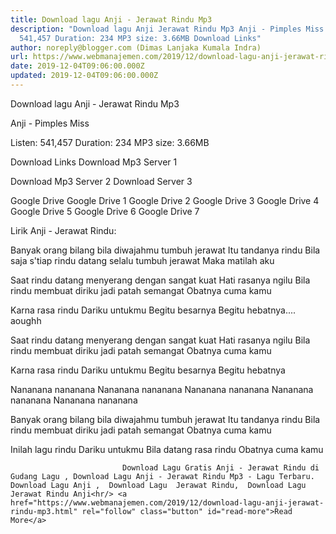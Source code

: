```yaml
---
title: Download lagu Anji - Jerawat Rindu Mp3
description: "Download lagu Anji Jerawat Rindu Mp3 Anji - Pimples Miss Listen:
  541,457 Duration: 234 MP3 size: 3.66MB Download Links"
author: noreply@blogger.com (Dimas Lanjaka Kumala Indra)
url: https://www.webmanajemen.com/2019/12/download-lagu-anji-jerawat-rindu-mp3.html
date: 2019-12-04T09:06:00.000Z
updated: 2019-12-04T09:06:00.000Z
---
```


Download lagu Anji - Jerawat Rindu Mp3

  Anji - Pimples Miss 

  Listen: 541,457 
  Duration: 234 
  MP3 size: 3.66MB 

  Download Links 
  Download Mp3 Server 1 

  Download Mp3 Server 2 
  Download Server 3 


  Google Drive   Google Drive 1 
  Google Drive 2 
  Google Drive 3 
  Google Drive 4 
  Google Drive 5 
  Google Drive 6 
  Google Drive 7 


                             
Lirik Anji - Jerawat Rindu:
                             
Banyak orang bilang bila diwajahmu tumbuh jerawat
  Itu tandanya rindu
  Bila saja s'tiap rindu datang selalu tumbuh jerawat
  Maka matilah aku
  
  Saat rindu datang menyerang dengan sangat kuat
  Hati rasanya ngilu
  Bila rindu membuat diriku jadi patah semangat
  Obatnya cuma kamu
  
  Karna rasa rindu 
  Dariku untukmu
  Begitu besarnya 
  Begitu hebatnya.... aoughh
  
  Saat rindu datang menyerang dengan sangat kuat
  Hati rasanya ngilu
  Bila rindu membuat diriku jadi patah semangat
  Obatnya cuma kamu 
  
  Karna rasa rindu 
  Dariku untukmu
  Begitu besarnya 
  Begitu hebatnya 
  
  Nananana nananana
  Nananana nananana
  Nananana nananana
  Nananana nananana
  Nananana nananana
  
  Banyak orang bilang bila diwajahmu tumbuh jerawat
  Itu tandanya rindu
  Bila rindu membuat diriku jadi patah semangat
  Obatnya cuma kamu
  
  Inilah lagu rindu 
  Dariku untukmu
  Bila datang rasa rindu 
  Obatnya cuma kamu                                 
                                 
                             Download Lagu Gratis Anji - Jerawat Rindu di Gudang Lagu , Download Lagu Anji - Jerawat Rindu Mp3 - Lagu Terbaru.                                                         Download Lagu Anji ,  Download Lagu  Jerawat Rindu,  Download Lagu  Jerawat Rindu Anji<hr/> <a href="https://www.webmanajemen.com/2019/12/download-lagu-anji-jerawat-rindu-mp3.html" rel="follow" class="button" id="read-more">Read More</a>